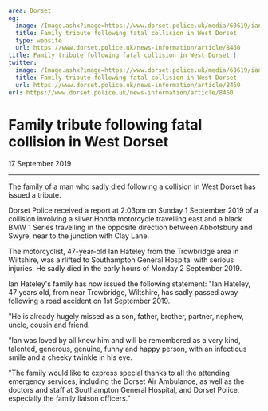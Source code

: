 ```yaml
area: Dorset
og:
  image: /Image.ashx?image=https://www.dorset.police.uk/media/60619/ian-hateley-16-september-2019.jpg&amp;amp;width=150
  title: Family tribute following fatal collision in West Dorset
  type: website
  url: https://www.dorset.police.uk/news-information/article/8460
title: Family tribute following fatal collision in West Dorset |
twitter:
  image: /Image.ashx?image=https://www.dorset.police.uk/media/60619/ian-hateley-16-september-2019.jpg&amp;amp;width=150
  title: Family tribute following fatal collision in West Dorset
  url: https://www.dorset.police.uk/news-information/article/8460
url: https://www.dorset.police.uk/news-information/article/8460
```

# Family tribute following fatal collision in West Dorset

17 September 2019

* * *

The family of a man who sadly died following a collision in West Dorset has issued a tribute.

Dorset Police received a report at 2.03pm on Sunday 1 September 2019 of a collision involving a silver Honda motorcycle travelling east and a black BMW 1 Series travelling in the opposite direction between Abbotsbury and Swyre, near to the junction with Clay Lane.

The motorcyclist, 47-year-old Ian Hateley from the Trowbridge area in Wiltshire, was airlifted to Southampton General Hospital with serious injuries. He sadly died in the early hours of Monday 2 September 2019.

Ian Hateley's family has now issued the following statement: "Ian Hateley, 47 years old, from near Trowbridge, Wiltshire, has sadly passed away following a road accident on 1st September 2019.

"He is already hugely missed as a son, father, brother, partner, nephew, uncle, cousin and friend.

"Ian was loved by all knew him and will be remembered as a very kind, talented, generous, genuine, funny and happy person, with an infectious smile and a cheeky twinkle in his eye.

"The family would like to express special thanks to all the attending emergency services, including the Dorset Air Ambulance, as well as the doctors and staff at Southampton General Hospital, and Dorset Police, especially the family liaison officers."
